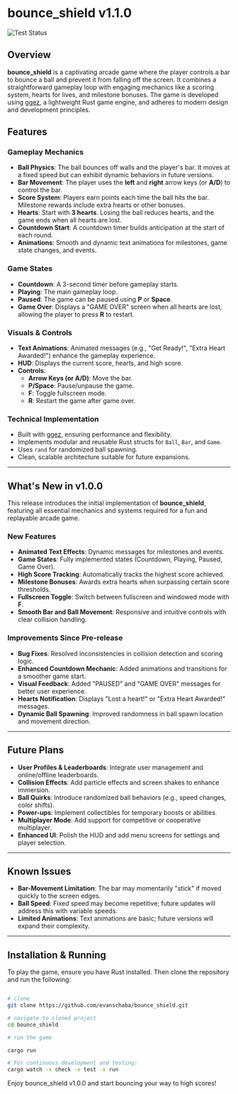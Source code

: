 # bounce_shield v1.1.0

![Test Status](https://github.com/evanschaba/bounce_shield/actions/workflows/ci_unit_test.yml/badge.svg)

## Overview

**bounce_shield** is a captivating arcade game where the player controls a bar to bounce a ball and prevent it from falling off the screen. It combines a straightforward gameplay loop with engaging mechanics like a scoring system, hearts for lives, and milestone bonuses. The game is developed using [ggez](https://github.com/ggez/ggez), a lightweight Rust game engine, and adheres to modern design and development principles.

## Features

### Gameplay Mechanics
- **Ball Physics**: The ball bounces off walls and the player's bar. It moves at a fixed speed but can exhibit dynamic behaviors in future versions.
- **Bar Movement**: The player uses the **left** and **right** arrow keys (or **A/D**) to control the bar.
- **Score System**: Players earn points each time the ball hits the bar. Milestone rewards include extra hearts or other bonuses.
- **Hearts**: Start with **3 hearts**. Losing the ball reduces hearts, and the game ends when all hearts are lost.
- **Countdown Start**: A countdown timer builds anticipation at the start of each round.
- **Animations**: Smooth and dynamic text animations for milestones, game state changes, and events.

### Game States
- **Countdown**: A 3-second timer before gameplay starts.
- **Playing**: The main gameplay loop.
- **Paused**: The game can be paused using **P** or **Space**.
- **Game Over**: Displays a "GAME OVER" screen when all hearts are lost, allowing the player to press **R** to restart.

### Visuals & Controls
- **Text Animations**: Animated messages (e.g., "Get Ready!", "Extra Heart Awarded!") enhance the gameplay experience.
- **HUD**: Displays the current score, hearts, and high score.
- **Controls**:
  - **Arrow Keys (or A/D)**: Move the bar.
  - **P/Space**: Pause/unpause the game.
  - **F**: Toggle fullscreen mode.
  - **R**: Restart the game after game over.

### Technical Implementation
- Built with [ggez](https://github.com/ggez/ggez), ensuring performance and flexibility.
- Implements modular and reusable Rust structs for `Ball`, `Bar`, and `Game`.
- Uses `rand` for randomized ball spawning.
- Clean, scalable architecture suitable for future expansions.

---

## What's New in v1.0.0
This release introduces the initial implementation of **bounce_shield**, featuring all essential mechanics and systems required for a fun and replayable arcade game.

### New Features
- **Animated Text Effects**: Dynamic messages for milestones and events.
- **Game States**: Fully implemented states (Countdown, Playing, Paused, Game Over).
- **High Score Tracking**: Automatically tracks the highest score achieved.
- **Milestone Bonuses**: Awards extra hearts when surpassing certain score thresholds.
- **Fullscreen Toggle**: Switch between fullscreen and windowed mode with **F**.
- **Smooth Bar and Ball Movement**: Responsive and intuitive controls with clear collision handling.

### Improvements Since Pre-release
- **Bug Fixes**: Resolved inconsistencies in collision detection and scoring logic.
- **Enhanced Countdown Mechanic**: Added animations and transitions for a smoother game start.
- **Visual Feedback**: Added "PAUSED" and "GAME OVER" messages for better user experience.
- **Hearts Notification**: Displays "Lost a heart!" or "Extra Heart Awarded!" messages.
- **Dynamic Ball Spawning**: Improved randomness in ball spawn location and movement direction.

---

## Future Plans
- **User Profiles & Leaderboards**: Integrate user management and online/offline leaderboards.
- **Collision Effects**: Add particle effects and screen shakes to enhance immersion.
- **Ball Quirks**: Introduce randomized ball behaviors (e.g., speed changes, color shifts).
- **Power-ups**: Implement collectibles for temporary boosts or abilities.
- **Multiplayer Mode**: Add support for competitive or cooperative multiplayer.
- **Enhanced UI**: Polish the HUD and add menu screens for settings and player selection.

---

## Known Issues
- **Bar-Movement Limitation**: The bar may momentarily "stick" if moved quickly to the screen edges.
- **Ball Speed**: Fixed speed may become repetitive; future updates will address this with variable speeds.
- **Limited Animations**: Text animations are basic; future versions will expand their complexity.

---

## Installation & Running

To play the game, ensure you have Rust installed. Then clone the repository and run the following:

```zsh

# clone
git clone https://github.com/evanschaba/bounce_shield.git

# navigate to cloned project
cd bounce_shield

# run the game

cargo run

# For continuous development and testing:
cargo watch -x check -x test -x run
```

Enjoy bounce_shield v1.0.0 and start bouncing your way to high scores!

